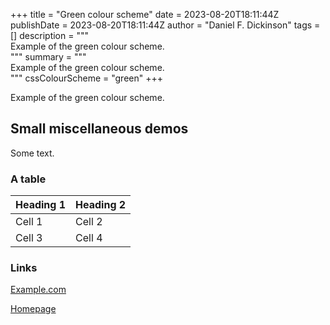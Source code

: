 +++
title = "Green colour scheme"
date = 2023-08-20T18:11:44Z
publishDate = 2023-08-20T18:11:44Z
author = "Daniel F. Dickinson"
tags = []
description = """\
Example of the green colour scheme. \
"""
summary = """\
Example of the green colour scheme. \
"""
cssColourScheme = "green"
+++

Example of the green colour scheme.

## Small miscellaneous demos

Some text.

### A table

| Heading 1 | Heading 2 |
|-----------|-----------|
| Cell 1    | Cell 2    |
| Cell 3    | Cell 4    |

### Links

[Example.com](https://example.com/never-visited)

[Homepage](/)
